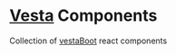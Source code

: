 # [Vesta](https://vesta.bz) Components

Collection of [vestaBoot](https://github.com/vestaBoot) react components
